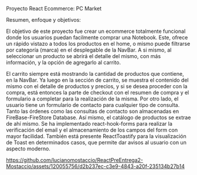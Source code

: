 Proyecto React Ecommerce: PC Market

Resumen, enfoque y objetivos:

El objetivo de este proyecto fue crear un ecommerce totalmente funcional donde los usuarios puedan facilmente comprar una Notebook. Este, ofrece un rápido vistazo a todos los productos en el home, o mismo puede filtrarse por categoría (marca) en el desplegable de la NavBar. A si mismo, al seleccionar un producto se abrirá el detalle del mismo, con más información, y la opción de agregarlo al carrito. 

El carrito siempre está mostrando la cantidad de productos que contiene, en la NavBar. Ya luego en la sección de carrito, se muestra el contenido del mismo con el detalle de productos y precios, y si se desea proceder con la compra, está entonces la parte de checkout con el resumen de compra y el formulario a completar para la realización de la misma. Por otro lado, el usuario tiene un formulario de contacto para cualquier tipo de consulta. Tanto las órdenes como las consultas de contacto son almacenadas en FireBase-FireStore Database. Así mismo, el catálogo de productos se extrae de ahí mismo. Se ha implementado react-hook-forms para realizar la verificación del email y el almacenamiento de los campos del form con mayor facilidad. También está presente ReactToastify para la visualización de Toast en determinados casos, que permite dar avisos al usuario con un aspecto moderno.

https://github.com/lucianomostaccio/ReactPreEntrega2-Mostaccio/assets/120055756/d2b237ec-c3e9-4843-a20f-235134b27b14
